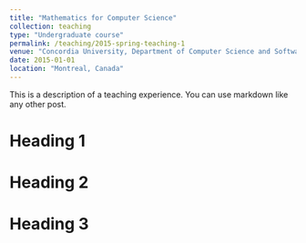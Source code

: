 ```yaml
---
title: "Mathematics for Computer Science"
collection: teaching
type: "Undergraduate course"
permalink: /teaching/2015-spring-teaching-1
venue: "Concordia University, Department of Computer Science and Software Engineering"
date: 2015-01-01
location: "Montreal, Canada"
---
```


This is a description of a teaching experience. You can use markdown like any other post.

Heading 1
======

Heading 2
======

Heading 3
======
